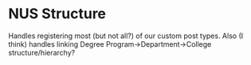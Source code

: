 # NUS Structure

Handles registering most (but not all?) of our custom post types. Also (I think) handles linking Degree Program->Department->College structure/hierarchy?